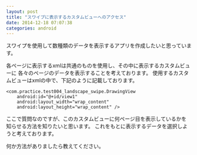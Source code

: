 ```yaml
---
layout: post
title: "スワイプに表示するカスタムビューへのアクセス"
date: 2014-12-18 07:07:38
categories: android
---
```

<p>スワイプを使用して数種類のデータを表示するアプリを作成したいと思っています。</p>

<p>各ページに表示するxmlは共通のものを使用し、その中に表示するカスタムビューに
各々のページのデータを表示することを考えております。
使用するカスタムビューはxmlの中で、下記のように記載しております。</p>

<pre><code>&lt;com.practice.test004_landscape_swipe.DrawingView
    android:id="@+id/view1"
    android:layout_width="wrap_content"
    android:layout_height="wrap_content" /&gt;
</code></pre>

<p>ここで質問なのですが、このカスタムビューに何ページ目を表示しているかを
知らせる方法を知りたいと思います。
これをもとに表示するデータを選択しようと考えております。</p>

<p>何か方法がありましたら教えてください。</p>

